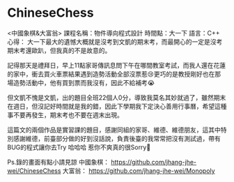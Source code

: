 # ChineseChess

<中國象棋&大富翁>
課程名稱：物件導向程式設計
時間點：大一下
語言：C++
心得：
大一下最大的遺憾大概就是沒考到文凱的期末考，而最開心的一定是沒考期末考還歐趴，但我真的不是故意的。

記得那天是禮拜日，早上11點家哥傳訊息問下午在哪間教室考試，而我人還在花蓮的家中，衝去買火車票結果遇到造勢活動全部沒票惹😢更巧的是教授剛好也在那場造勢活動中，他有買到票而我沒有，因此不給補考😭

但文凱不愧是文凱，出的題目全班22個人0分，導致我莫名其妙就過了，雖然期末在週日，但沒記好時間就是我的錯，因此下學期我下定決心善用行事曆，希望這種事不要再發生，期末考也不要在週末出現。

這篇文的兩個作品是實習課的題目，感謝同組的家哥、維德、維德朋友，這其中特別感謝維德，前臺部分做的好到沒話說，負責後臺的我常常把沒有測試過，帶有BUG的程式讓你去Try 哈哈哈
惹你不爽真的很Sorry🤣

Ps.錄的畫面有點小請見諒
中國象棋：
https://github.com/jhang-jhe-wei/ChineseChess
大富翁：
https://github.com/jhang-jhe-wei/Monopoly
